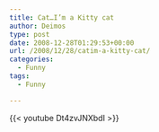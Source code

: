 ```yaml
---
title: Cat…I’m a Kitty cat
author: Deimos
type: post
date: 2008-12-28T01:29:53+00:00
url: /2008/12/28/catim-a-kitty-cat/
categories:
  - Funny
tags:
  - Funny

---
```


{{< youtube Dt4zvJNXbdI >}}
